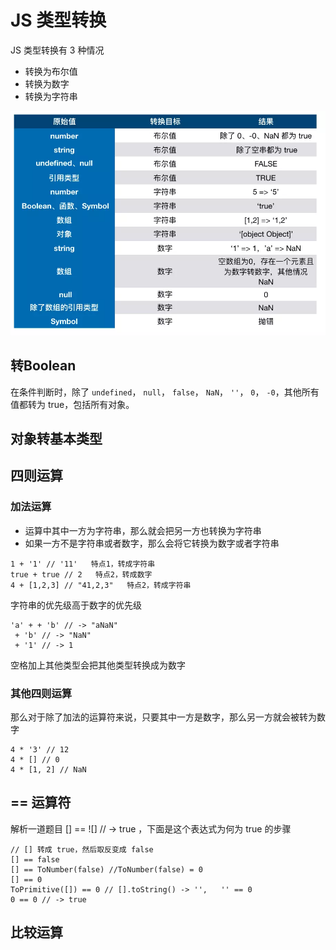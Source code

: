 # JS 类型转换

JS 类型转换有 3 种情况

* 转换为布尔值
* 转换为数字
* 转换为字符串

![类型转换](../images/类型转换.jpg)

## 转Boolean

在条件判断时，除了 `undefined`， `null`， `false`， `NaN`， `''`， `0`， `-0`，其他所有值都转为 true，包括所有对象。

## 对象转基本类型

## 四则运算

### 加法运算

* 运算中其中一方为字符串，那么就会把另一方也转换为字符串
* 如果一方不是字符串或者数字，那么会将它转换为数字或者字符串

```JS
1 + '1' // '11'   特点1，转成字符串
true + true // 2   特点2，转成数字
4 + [1,2,3] // "41,2,3"   特点2，转成字符串
```

字符串的优先级高于数字的优先级

```JS
'a' + + 'b' // -> "aNaN"
 + 'b' // -> "NaN"
 + '1' // -> 1
```

空格加上其他类型会把其他类型转换成为数字

### 其他四则运算

那么对于除了加法的运算符来说，只要其中一方是数字，那么另一方就会被转为数字

```JS
4 * '3' // 12
4 * [] // 0
4 * [1, 2] // NaN
```

## == 运算符

解析一道题目 [] == ![] // -> true ，下面是这个表达式为何为 true 的步骤

```JS
// [] 转成 true，然后取反变成 false
[] == false
[] == ToNumber(false) //ToNumber(false) = 0
[] == 0
ToPrimitive([]) == 0 // [].toString() -> '',   '' == 0
0 == 0 // -> true
```

## 比较运算
